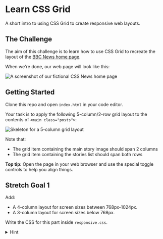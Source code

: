 # Learn CSS Grid

A short intro to using CSS Grid to create responsive web layouts.

## The Challenge

The aim of this challenge is to learn how to use CSS Grid to recreate the layout of the [BBC News home page](https://i.imgur.com/1c5Gjux.png).

When we're done, our web page will look like this:

![A screenshot of our fictional CSS News home page](https://i.imgur.com/OUKeGvt.png)

## Getting Started

Clone this repo and open `index.html` in your code editor.

Your task is to apply the following 5-column/2-row grid layout to the contents of `<main class="posts">`:

![Skeleton for a 5-column grid layout](https://i.imgur.com/4DKxmKh.png)

Note that:

- The grid item containing the main story image should span 2 columns
- The grid item containing the stories list should span both rows

**Top tip:** Open the page in your web browser and use the special toggle controls to help you align things.

## Stretch Goal 1

Add:

- A 4-column layout for screen sizes between 768px-1024px.
- A 3-column layout for screen sizes below 768px.

Write the CSS for this part inside `responsive.css`.

<details>
<summary>Hint
</summary>
<a href="https://developer.mozilla.org/en-US/docs/Web/CSS/Media_Queries/Using_media_queries" target="_blank">Media queries</a> will come in handy.
</details>
